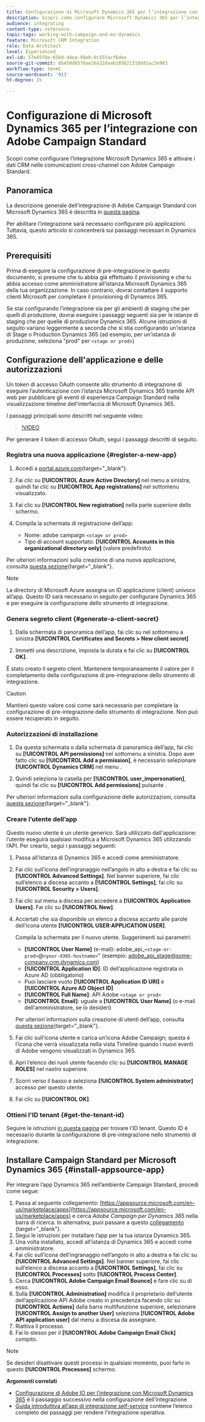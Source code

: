 ```yaml
---
title: Configurazione di Microsoft Dynamics 365 per l’integrazione con Campaign
description: Scopri come configurare Microsoft Dynamics 365 per l’integrazione con Campaign.
audience: integrating
content-type: reference
topic-tags: working-with-campaign-and-ms-dynamics
feature: Microsoft CRM Integration
role: Data Architect
level: Experienced
exl-id: 57e85f8e-65b4-44ea-98e6-0c555acf6dee
source-git-commit: 8b450d6570ae26a32daab185621319dd1ac3e983
workflow-type: tm+mt
source-wordcount: '913'
ht-degree: 1%

---
```


# Configurazione di Microsoft Dynamics 365 per l’integrazione con Adobe Campaign Standard

Scopri come configurare l’integrazione Microsoft Dynamics 365 e attivare i dati CRM nelle comunicazioni cross-channel con Adobe Campaign Standard.

## Panoramica

La descrizione generale dell’integrazione di Adobe Campaign Standard con Microsoft Dynamics 365 è descritta in [questa pagina](../../integrating/using/d365-acs-get-started.md).

Per abilitare l’integrazione sarà necessario configurare più applicazioni. Tuttavia, questo articolo si concentrerà sui passaggi necessari in Dynamics 365.

## Prerequisiti

Prima di eseguire la configurazione di pre-integrazione in questo documento, si presume che tu abbia già effettuato il provisioning e che tu abbia accesso come amministratore all’istanza Microsoft Dynamics 365 della tua organizzazione.  In caso contrario, dovrai contattare il supporto clienti Microsoft per completare il provisioning di Dynamics 365.

Se stai configurando l’integrazione sia per gli ambienti di staging che per quelli di produzione, dovrai eseguire i passaggi seguenti sia per le istanze di staging che per quelle di produzione Dynamics 365. Alcune istruzioni di seguito variano leggermente a seconda che si stia configurando un’istanza di Stage o Production Dynamics 365 (ad esempio, per un’istanza di produzione, seleziona &quot;prod&quot; per `<stage or prod>`)

## Configurazione dell&#39;applicazione e delle autorizzazioni

Un token di accesso OAuth consente allo strumento di integrazione di eseguire l’autenticazione con l’istanza Microsoft Dynamics 365 tramite API web per pubblicare gli eventi di esperienza Campaign Standard nella visualizzazione timeline dell’interfaccia di Microsoft Dynamics 365.

I passaggi principali sono descritti nel seguente video:

>[!VIDEO](https://video.tv.adobe.com/v/27637)

Per generare il token di accesso OAuth, segui i passaggi descritti di seguito.

### Registra una nuova applicazione {#register-a-new-app}

1. Accedi a [portal.azure.com](https://portal.azure.com){target="_blank"}.

1. Fai clic su **[!UICONTROL Azure Active Directory]** nel menu a sinistra; quindi fai clic su **[!UICONTROL App registrations]** nel sottomenu visualizzato.

1. Fai clic su **[!UICONTROL New registration]** nella parte superiore dello schermo.

1. Compila la schermata di registrazione dell’app:

   * Nome: adobe campaign `<stage or prod>`
   * Tipo di account supportato: **[!UICONTROL Accounts in this organizational directory only]** (valore predefinito)

Per ulteriori informazioni sulla creazione di una nuova applicazione, consulta [questa sezione](https://docs.microsoft.com/en-us/azure/active-directory/develop/quickstart-register-app){target="_blank"}.

>[!NOTE]
>
>La directory di Microsoft Azure assegna un ID applicazione (client) univoco all’app. Questo ID sarà necessario in seguito per configurare Dynamics 365 e per eseguire la configurazione dello strumento di integrazione.

### Genera segreto client {#generate-a-client-secret}

1. Dalla schermata di panoramica dell’app, fai clic su nel sottomenu a sinistra **[!UICONTROL Certificates and Secrets > New client secret]**

1. Immetti una descrizione, imposta la durata e fai clic su **[!UICONTROL OK]**.

È stato creato il segreto client. Mantenere temporaneamente il valore per il completamento della configurazione di pre-integrazione dello strumento di integrazione.

>[!CAUTION]
>
>Mantieni questo valore così come sarà necessario per completare la configurazione di pre-integrazione dello strumento di integrazione. Non può essere recuperato in seguito.


### Autorizzazioni di installazione

1. Da questa schermata o dalla schermata di panoramica dell’app, fai clic su **[!UICONTROL API permissions]** nel sottomenu a sinistra.  Dopo aver fatto clic su **[!UICONTROL Add a permission]**, è necessario selezionare **[!UICONTROL Dynamics CRM]** nel menu .

1. Quindi seleziona la casella per **[!UICONTROL user_impersonation]**, quindi fai clic su **[!UICONTROL Add permissions]** pulsante .

Per ulteriori informazioni sulla configurazione delle autorizzazioni, consulta [questa sezione](https://docs.microsoft.com/en-us/azure/active-directory/develop/quickstart-configure-app-access-web-apis#add-permissions-to-access-web-apis){target="_blank"}.

### Creare l’utente dell’app

Questo nuovo utente è un utente generico. Sarà utilizzato dall&#39;applicazione: l’utente eseguirà qualsiasi modifica a Microsoft Dynamics 365 utilizzando l’API. Per crearlo, segui i passaggi seguenti:

1. Passa all’istanza di Dynamics 365 e accedi come amministratore.

1. Fai clic sull’icona dell’ingranaggio nell’angolo in alto a destra e fai clic su **[!UICONTROL Advanced Settings]**. Nel banner superiore, fai clic sull’elenco a discesa accanto a **[!UICONTROL Settings]**, fai clic su **[!UICONTROL Security > Users]**.

1. Fai clic sul menu a discesa per accedere a **[!UICONTROL Application Users]**. Fai clic su **[!UICONTROL New]**.

1. Accertati che sia disponibile un elenco a discesa accanto alle parole dell’icona utente **[!UICONTROL USER:APPLICATION USER]**.

   Compila la schermata per il nuovo utente.  Suggerimenti sui parametri:

   * **[!UICONTROL User Name]** (e-mail): adobe_api_`<stage-or-prod>`@`<your-d365-hostname>`&quot; (esempio: adobe_api_stage@some-company.crm.dynamics.com)
   * **[!UICONTROL Application ID]**: ID dell’applicazione registrata in Azure AD (obbligatorio)
   * Puoi lasciare vuoto **[!UICONTROL Application ID URI]** e **[!UICONTROL Azure AD Object ID]**
   * **[!UICONTROL Full Name]**: API Adobe `<stage or prod>`
   * **[!UICONTROL Email]**: uguale a **[!UICONTROL User Name]** (o e-mail dell&#39;amministratore, se lo desideri)

   Per ulteriori informazioni sulla creazione di utenti dell’app, consulta [questa sezione](https://docs.microsoft.com/en-gb/power-platform/admin/create-users-assign-online-security-roles#create-an-application-user){target="_blank"}.

1. Fai clic sull’icona utente e carica un’icona Adobe Campaign; questa è l’icona che verrà visualizzata nella vista Timeline quando i nuovi eventi di Adobe vengono visualizzati in Dynamics 365.

1. Apri l’elenco dei ruoli utente facendo clic su **[!UICONTROL MANAGE ROLES]** nel nastro superiore.

1. Scorri verso il basso e seleziona **[!UICONTROL System administrator]** accesso per questo utente.

1. Fai clic su **[!UICONTROL OK]**.

### Ottieni l&#39;ID tenant {#get-the-tenant-id}

Seguire le istruzioni [in questa pagina](https://docs.microsoft.com/en-us/onedrive/find-your-office-365-tenant-id) per trovare l’ID tenant.  Questo ID è necessario durante la configurazione di pre-integrazione nello strumento di integrazione.

## Installare Campaign Standard per Microsoft Dynamics 365 {#install-appsource-app}

Per integrare l’app Dynamics 365 nell’ambiente Campaign Standard, procedi come segue:

1. Passa al seguente collegamento: [https://appsource.microsoft.com/en-us/marketplace/apps](https://appsource.microsoft.com/en-us/marketplace/apps) e cerca _Adobe Campaign per Dynamics 365_ nella barra di ricerca.
In alternativa, puoi passare a questo [collegamento](https://appsource.microsoft.com/en-us/product/dynamics-365/adobecampaign.re4snj-a4n7-5t6y-a14br-d5d1b?flightCodes=adobesignhide&amp;tab=Overview)
{target="_blank"}.
1. Segui le istruzioni per installare l’app per la tua istanza Dynamics 365.
1. Una volta installato, accedi all’istanza di Dynamics 365 e accedi come amministratore.
1. Fai clic sull’icona dell’ingranaggio nell’angolo in alto a destra e fai clic su **[!UICONTROL Advanced Settings]**. Nel banner superiore, fai clic sull’elenco a discesa accanto a **[!UICONTROL Settings]**, fai clic su **[!UICONTROL Processes]** sotto **[!UICONTROL Process Center]**.
1. Cerca **[!UICONTROL Adobe Campaign Email Bounce]** e fare clic su di esso.
1. Sulla **[!UICONTROL Administration]** modifica il proprietario dell’utente dell’applicazione API Adobe creato in precedenza facendo clic su **[!UICONTROL Actions]** dalla barra multifunzione superiore, selezionare **[!UICONTROL Assign to another User]** seleziona **[!UICONTROL Adobe API application user]** dal menu a discesa da assegnare.
1. Riattiva il processo.
1. Fai lo stesso per il **[!UICONTROL Adobe Campaign Email Click]** compito.

>[!NOTE]
>
>Se desideri disattivare questi processi in qualsiasi momento, puoi farlo in questo **[!UICONTROL Processes]** schermo.

**Argomenti correlati**

* [Configurazione di Adobe IO per l’integrazione con Microsoft Dynamics 365](../../integrating/using/d365-acs-configure-adobe-io.md) è il passaggio successivo nella configurazione dell’integrazione
* [Guida introduttiva all’app di integrazione self-service](../../integrating/using/d365-acs-self-service-app-quick-start-guide.md) contiene l’elenco completo dei passaggi per rendere l’integrazione operativa.
